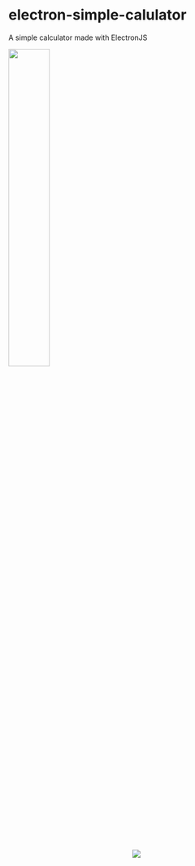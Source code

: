 # electron-simple-calulator
A simple calculator made with ElectronJS

<a href="https://github.com/AfiCookie/electron-simple-calulator/releases/download/0.0.4/SimpleCalculatorInstaller.exe" />
<img width="40%" src="https://upload.wikimedia.org/wikipedia/commons/thumb/9/91/Electron_Software_Framework_Logo.svg/1200px-Electron_Software_Framework_Logo.svg.png"></img>

<p align="center"><img align="center" src="https://i.imgur.com/ujuyDqs.png"></img></p>
